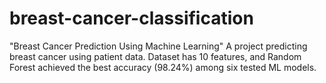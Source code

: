 # breast-cancer-classification
"Breast Cancer Prediction Using Machine Learning" A project predicting breast cancer using patient data. Dataset has 10 features, and Random Forest achieved the best accuracy (98.24%) among six tested ML models.
